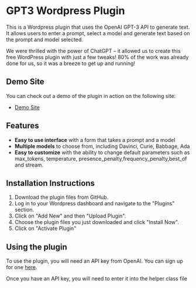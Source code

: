 # GPT3 Wordpress Plugin

This is a Wordpress plugin that uses the OpenAI GPT-3 API to generate text. It allows users to enter a prompt, select a model and generate text based on the prompt and model selected.

We were thrilled with the power of ChatGPT – it allowed us to create this free WordPress plugin with just a few tweaks! 80% of the work was already done for us, so it was a breeze to get up and running!

## Demo Site
You can check out a demo of the plugin in action on the following site:
- [Demo Site](https://aicreate.com/text-to-text-ai/)

## Features
- **Easy to use interface** with a form that takes a prompt and a model
- **Multiple models** to choose from, including Davinci, Curie, Babbage, Ada
- **Easy to customize** with the ability to change default parameters such as max_tokens, temperature, presence_penalty,frequency_penalty,best_of and stream.

## Installation Instructions
1. Download the plugin files from GitHub.
2. Log in to your Wordpress dashboard and navigate to the "Plugins" section.
3. Click on "Add New" and then "Upload Plugin".
4. Choose the plugin files you just downloaded and click "Install Now".
5. Click on "Activate Plugin"

## Using the plugin

To use the plugin, you will need an API key from OpenAI. You can sign up for one [here](https://beta.openai.com/signup/).

Once you have an API key, you will need to enter it into the helper class file
